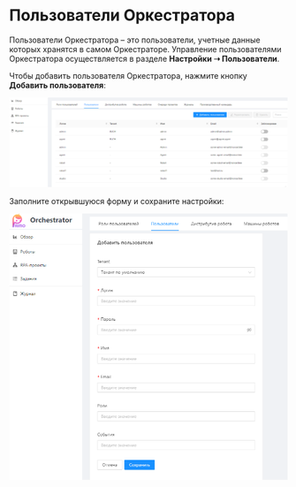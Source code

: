 # Пользователи Оркестратора

Пользователи Оркестратора – это пользователи, учетные данные которых хранятся в самом Оркестраторе. Управление пользователями Оркестратора осуществляется в разделе **Настройки ➝ Пользователи**. 

Чтобы добавить пользователя Оркестратора, нажмите кнопку **Добавить пользователя**:

![](<../../../.gitbook/assets/0 (12)>)

Заполните открывшуюся форму и сохраните настройки:

![](<../../../.gitbook/assets/1 (5)>)


